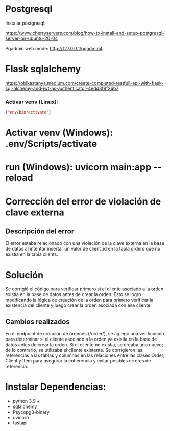 # Postgresql

Instalar postgresql:

https://www.cherryservers.com/blog/how-to-install-and-setup-postgresql-server-on-ubuntu-20-04

Pgadmin web mode: http://127.0.0.1/pgadmin4

# Flask sqlalchemy

https://obikastanya.medium.com/create-completed-restfull-api-with-flask-sql-alchemy-and-jwt-as-authenticator-4edd3f8f26b7

### Activar venv (Linux): 

```json
{"env/bin/activate"}
```
# Activar venv (Windows): .env/Scripts/activate

# run (Windows): uvicorn main:app --reload

# Corrección del error de violación de clave externa

## Descripción del error
El error estaba relacionado con una violación de la clave externa en la base de datos al intentar insertar un valor de client_id en la tabla orders que no existía en la tabla clients.

# Solución
Se corrigió el código para verificar primero si el cliente asociado a la orden existía en la base de datos antes de crear la orden. Esto se logró modificando la lógica de creación de la orden para primero verificar la existencia del cliente y luego crear la orden asociada con ese cliente.

## Cambios realizados
En el endpoint de creación de órdenes (/order/), se agregó una verificación para determinar si el cliente asociado a la orden ya existía en la base de datos antes de crear la orden.
Si el cliente no existía, se creaba uno nuevo; de lo contrario, se utilizaba el cliente existente.
Se corrigieron las referencias a las tablas y columnas en las relaciones entre las clases Order, Client y Item para asegurar la coherencia y evitar posibles errores de referencia.

# Instalar Dependencias:

- python 3.9 +
- sqlalchemy
- Psycopg3-binary
- uvicorn
- fastapi
